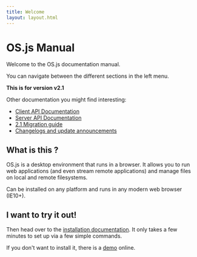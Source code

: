 ```yaml
---
title: Welcome
layout: layout.html
---
```


# OS.js Manual

Welcome to the OS.js documentation manual.

You can navigate between the different sections in the left menu.

**This is for version v2.1**

Other documentation you might find interesting:

- [Client API Documentation](https://api.os-js.org/client)
- [Server API Documentation](https://api.os-js.org/server)
- [2.1 Migration guide](http://discourse.os-js.org/t/update-version-bump-2-1-0/142)
- [Changelogs and update announcements](http://discourse.os-js.org/)

## What is this ?

OS.js is a desktop environment that runs in a browser. It allows you to run web applications (and even stream remote applications) and manage files on local and remote filesystems.

Can be installed on any platform and runs in any modern web browser (IE10+).

## I want to try it out!

Then head over to the [installation documentation](/installation). It only takes a few minutes to set up via a few simple commands.

If you don't want to install it, there is a [demo](https://demo.os-js.org/) online.

